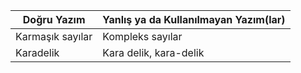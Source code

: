 | Doğru Yazım                   | Yanlış ya da Kullanılmayan Yazım(lar)                         | 
|-------------------------------|---------------------------------------------------------------|
| Karmaşık sayılar              | Kompleks sayılar                                              |
| Karadelik                     | Kara delik, kara-delik                                        |
